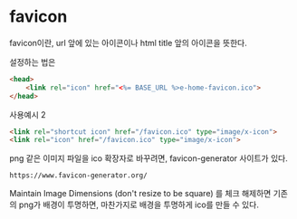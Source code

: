# favicon

favicon이란, url 앞에 있는 아이콘이나 html title 앞의 아이콘을 뜻한다.

설정하는 법은 

```html
<head>
    <link rel="icon" href="<%= BASE_URL %>e-home-favicon.ico">
</head>
```

사용예시 2

```html
<link rel="shortcut icon" href="/favicon.ico" type="image/x-icon">
<link rel="icon" href="/favicon.ico" type="image/x-icon">
```

png 같은 이미지 파일을 ico 확장자로 바꾸려면, favicon-generator 사이트가 있다.

```
https://www.favicon-generator.org/
```

Maintain Image Dimensions (don't resize to be square) 를 체크 해제하면 기존의 png가 배경이 투명하면, 마찬가지로 배경을 투명하게 ico를 만들 수 있다.

